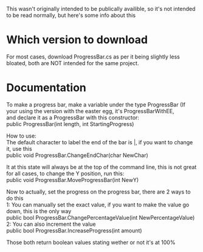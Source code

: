 This wasn't originally intended to be publically availible, so it's not intended to be read normally, but here's some info about this
# Which version to download
For most cases, download ProgressBar.cs as per it being slightly less bloated, both are NOT intended for the same project.
# Documentation
To make a progress bar, make a variable under the type ProgressBar (If your using the version with the easter egg, it's ProgressBarWithEE,  
and declare it as a ProgressBar with this constructor:  
public ProgressBar(int length, int StartingProgress)  
  
How to use:  
The default character to label the end of the bar is |, if you want to change it, use this  
public void ProgressBar.ChangeEndChar(char NewChar)  
  
It at this state will always be at the top of the command line, this is not great for all cases, to change the Y position, run this:  
public void ProgressBar.MoveProgressBar(int NewY)  
  
Now to actually, set the progress on the progress bar, there are 2 ways to do this  
1: You can manually set the exact value, if you want to make the value go down, this is the only way  
public bool ProgressBar.ChangePercentageValue(int NewPercentageValue)  
2: You can also increment the value  
public bool ProgressBar.IncreaseProgress(int amount)  
  
Those both return boolean values stating wether or not it's at 100%  
